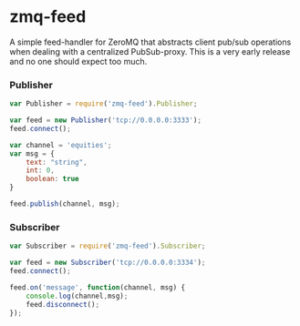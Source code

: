 zmq-feed
========

A simple feed-handler for ZeroMQ that abstracts client pub/sub operations when dealing with a centralized PubSub-proxy. This is a very early release and no one should expect too much. 

### Publisher
```js
var Publisher = require('zmq-feed').Publisher;

var feed = new Publisher('tcp://0.0.0.0:3333');
feed.connect();

var channel = 'equities';
var msg = {
    text: "string",
    int: 0,
    boolean: true
}

feed.publish(channel, msg);
```
### Subscriber
```js
var Subscriber = require('zmq-feed').Subscriber;

var feed = new Subscriber('tcp://0.0.0.0:3334');
feed.connect();

feed.on('message', function(channel, msg) {
    console.log(channel,msg);
    feed.disconnect();
});

```
